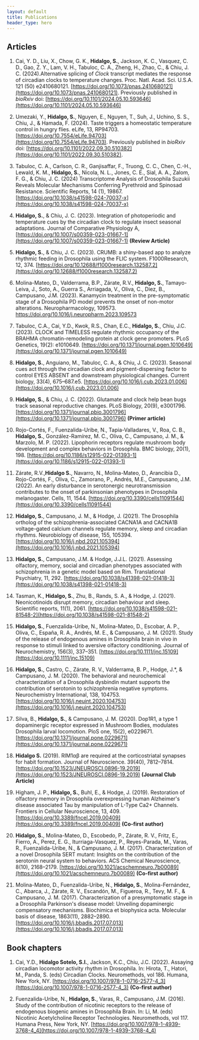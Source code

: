 ```yaml
---
layout: default
title: Publications
header_type: hero
---
```

<link href="/assets/css/main.css" rel="stylesheet" />

## Articles

1.	Cai, Y. D., Liu, X., Chow, G. K., **Hidalgo, S.**, Jackson, K. C., Vasquez, C. D., Gao, Z. Y., Lam, V. H., Tabuloc, C. A., Zheng, H., Zhao, C., & Chiu, J. C. (2024).Alternative splicing of *Clock* transcript mediates the response of circadian clocks to temperature changes. Proc. Natl. Acad. Sci. U.S.A. 121 (50) e2410680121. [https://doi.org/10.1073/pnas.2410680121](https://doi.org/10.1073/pnas.2410680121). Previously published in *bioRxiv* doi: [https://doi.org/10.1101/2024.05.10.593646](https://doi.org/10.1101/2024.05.10.593646)

2.	Umezaki, Y., **Hidalgo, S.**, Nguyen, E., Nguyen, T., Suh, J., Uchino, S. S., Chiu, J., & Hamada, F. (2024). Taste triggers a homeostatic temperature control in hungry flies. eLife, 13, RP94703. [https://doi.org/10.7554/eLife.94703](https://doi.org/10.7554/eLife.94703). Previously published in *bioRxiv* doi: [https://doi.org/10.1101/2022.09.30.510382](https://doi.org/10.1101/2022.09.30.510382).

3.	Tabuloc, C. A., Carlson, C. R., Ganjisaffar, F., Truong, C. C., Chen, C.-H., Lewald, K. M., **Hidalgo, S.**, Nicola, N. L., Jones, C. E., Sial, A. A., Zalom, F. G., & Chiu, J. C. (2024) Transcriptome Analysis of Drosophila Suzukii Reveals Molecular Mechanisms Conferring Pyrethroid and Spinosad Resistance. Scientific Reports, 14 (1), 19867. [https://doi.org/10.1038/s41598-024-70037-x](https://doi.org/10.1038/s41598-024-70037-x)

4.	**Hidalgo, S.**, & Chiu, J. C. (2023). Integration of photoperiodic and temperature cues by the circadian clock to regulate insect seasonal adaptations. Journal of Comparative Physiology A,[https://doi.org/10.1007/s00359-023-01667-1](https://doi.org/10.1007/s00359-023-01667-1)  **(Review Article)**

5.	**Hidalgo, S.**, & Chiu, J. C. (2023). CRUMB: a shiny-based app to analyze rhythmic feeding in Drosophila using the FLIC system. F1000Research, 12, 374. [https://doi.org/10.12688/f1000research.132587.2](https://doi.org/10.12688/f1000research.132587.2) 

6.	Molina-Mateo, D., Valderrama, B.P., Zárate, R.V., **Hidalgo, S.**, Tamayo-Leiva, J., Soto, A., Guerra S., Arriagada, V., Oliva, C., Diez, B., Campusano, J.M. (2023). Kanamycin treatment in the pre-symptomatic stage of a Drosophila PD model prevents the onset of non-motor alterations. Neuropharmacology, 109573. [https://doi.org/10.1016/j.neuropharm.2023.109573 ](https://doi.org/10.1016/j.neuropharm.2023.109573 )

7.	Tabuloc, C.A., Cai, Y.D., Kwok, R.S., Chan, E.C., **Hidalgo, S.**, Chiu, J.C. (2023). CLOCK and TIMELESS regulate rhythmic occupancy of the BRAHMA chromatin-remodeling protein at clock gene promoters. PLoS Genetics, 19(2): e1010649. [https://doi.org/10.1371/journal.pgen.1010649](https://doi.org/10.1371/journal.pgen.1010649) 

8.	**Hidalgo, S.**, Anguiano, M., Tabuloc, C. A., & Chiu, J. C. (2023). Seasonal cues act through the circadian clock and pigment-dispersing factor to control EYES ABSENT and downstream physiological changes. Current biology, 33(4), 675–687.e5. [https://doi.org/10.1016/j.cub.2023.01.006](https://doi.org/10.1016/j.cub.2023.01.006)

9.	**Hidalgo, S.**, & Chiu, J. C. (2022). Glutamate and clock help bean bugs track seasonal reproductive changes. PLoS Biology, 20(9), e3001796. [https://doi.org/10.1371/journal.pbio.3001796](https://doi.org/10.1371/journal.pbio.3001796) **(Primer article)**

10.	Rojo-Cortés, F., Fuenzalida-Uribe, N., Tapia-Valladares, V., Roa, C. B., **Hidalgo, S.**, González-Ramírez, M. C., Oliva, C., Campusano, J. M., & Marzolo, M. P. (2022). Lipophorin receptors regulate mushroom body development and complex behaviors in Drosophila. BMC biology, 20(1), 198. [https://doi.org/10.1186/s12915-022-01393-1](https://doi.org/10.1186/s12915-022-01393-1)

11.	Zárate, R.V.,**Hidalgo S.**, Navarro, N., Molina-Mateo, D., Arancibia D., Rojo-Cortés, F., Oliva, C., Zamorano, P., Andrés, M.E., Campusano, J.M. (2022). An early disturbance in serotonergic neurotransmission contributes to the onset of parkinsonian phenotypes in Drosophila melanogaster. Cells, 11, 1544. [https://doi.org/10.3390/cells11091544](https://doi.org/10.3390/cells11091544)

12.	**Hidalgo, S.**, Campusano, J. M., & Hodge, J. (2021). The Drosophila ortholog of the schizophrenia-associated CACNA1A and CACNA1B voltage-gated calcium channels regulate memory, sleep and circadian rhythms. Neurobiology of disease, 155, 105394. [https://doi.org/10.1016/j.nbd.2021.105394](https://doi.org/10.1016/j.nbd.2021.105394) 

13.	**Hidalgo, S.**, Campusano, J.M. & Hodge, J.J.L. (2021). Assessing olfactory, memory, social and circadian phenotypes associated with schizophrenia in a genetic model based on Rim. Translational Psychiatry, 11, 292. [https://doi.org/10.1038/s41398-021-01418-3](https://doi.org/10.1038/s41398-021-01418-3) 

14.	Tasman, K., **Hidalgo, S.**, Zhu, B., Rands, S. A., & Hodge, J. (2021). Neonicotinoids disrupt memory, circadian behaviour and sleep. Scientific reports, 11(1), 2061. [https://doi.org/10.1038/s41598-021-81548-2](https://doi.org/10.1038/s41598-021-81548-2) 

15.	**Hidalgo, S.**, Fuenzalida-Uribe, N., Molina-Mateo, D., Escobar, A. P., Oliva, C., España, R. A., Andrés, M. E., & Campusano, J. M. (2021). Study of the release of endogenous amines in Drosophila brain in vivo in response to stimuli linked to aversive olfactory conditioning. Journal of Neurochemistry, 156(3), 337–351. [https://doi.org/10.1111/jnc.15109](https://doi.org/10.1111/jnc.15109)

16.	**Hidalgo, S.**, Castro, C., Zárate, R. V., Valderrama, B. P., Hodge, J.*, & Campusano, J. M. (2020). The behavioral and neurochemical characterization of a Drosophila dysbindin mutant supports the contribution of serotonin to schizophrenia negative symptoms. Neurochemistry International, 138, 104753. [https://doi.org/10.1016/j.neuint.2020.104753](https://doi.org/10.1016/j.neuint.2020.104753)

17.	Silva, B., **Hidalgo, S.**, & Campusano, J. M. (2020). Dop1R1, a type 1 dopaminergic receptor expressed in Mushroom Bodies, modulates Drosophila larval locomotion. PloS one, 15(2), e0229671. [https://doi.org/10.1371/journal.pone.0229671](https://doi.org/10.1371/journal.pone.0229671) 

18.	**Hidalgo S.** (2019). RIM1αβ are required at the corticostriatal synapses for habit formation. Journal of Neuroscience. 39(40), 7812–7814. [https://doi.org/10.1523/JNEUROSCI.0896-19.2019](https://doi.org/10.1523/JNEUROSCI.0896-19.2019) **(Journal Club Article)**

19.	Higham, J. P., **Hidalgo, S.**, Buhl, E., & Hodge, J. (2019). Restoration of olfactory memory in Drosophila overexpressing human Alzheimer's disease associated Tau by manipulation of L-Type Ca2+ Channels. Frontiers in Cellular Neuroscience, 13, 409. [https://doi.org/10.3389/fncel.2019.00409](https://doi.org/10.3389/fncel.2019.00409) **(Co-first author)**

20.	**Hidalgo, S.**, Molina-Mateo, D., Escobedo, P., Zárate, R. V., Fritz, E., Fierro, A., Perez, E. G., Iturriaga-Vasquez, P., Reyes-Parada, M., Varas, R., Fuenzalida-Uribe, N., & Campusano, J. M. (2017). Characterization of a novel Drosophila SERT mutant: Insights on the contribution of the serotonin neural system to behaviors. ACS Chemical Neuroscience, 8(10), 2168–2179. [https://doi.org/10.1021/acschemneuro.7b00089](https://doi.org/10.1021/acschemneuro.7b00089) **(Co-first author)**

21.	Molina-Mateo, D., Fuenzalida-Uribe, N., **Hidalgo, S.**, Molina-Fernández, C., Abarca, J., Zárate, R. V., Escandón, M., Figueroa, R., Tevy, M. F., & Campusano, J. M. (2017). Characterization of a presymptomatic stage in a Drosophila Parkinson's disease model: Unveiling dopaminergic compensatory mechanisms. Biochimica et biophysica acta. Molecular basis of disease, 1863(11), 2882–2890. [https://doi.org/10.1016/j.bbadis.2017.07.013](https://doi.org/10.1016/j.bbadis.2017.07.013)


## Book chapters

1.	Cai, Y.D., **Hidalgo Sotelo, S.I.**, Jackson, K.C., Chiu, J.C. (2022). Assaying circadian locomotor activity rhythm in Drosophila. In: Hirota, T., Hatori, M., Panda, S. (eds) Circadian Clocks. Neuromethods, vol 186. Humana, New York, NY. [https://doi.org/10.1007/978-1-0716-2577-4_3](https://doi.org/10.1007/978-1-0716-2577-4_3) **(Co-first author)**

2.	Fuenzalida-Uribe, N., **Hidalgo, S.**, Varas, R., Campusano, J.M. (2016). Study of the contribution of nicotinic receptors to the release of endogenous biogenic amines in Drosophila Brain. In: Li, M. (eds) Nicotinic Acetylcholine Receptor Technologies. Neuromethods, vol 117. Humana Press, New York, NY. [https://doi.org/10.1007/978-1-4939-3768-4_4](https://doi.org/10.1007/978-1-4939-3768-4_4) 
